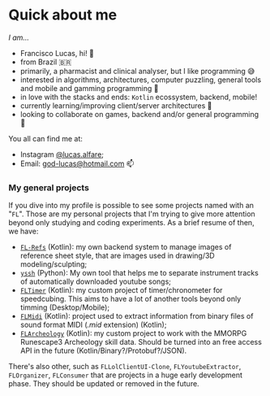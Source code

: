 # Quick about me
_I am..._
- Francisco Lucas, hi! 👋
- from Brazil 🇧🇷
- primarily, a pharmacist and clinical analyser, but I like programming 😅
- interested in algorithms, architectures, computer puzzling, general tools and mobile and gamming programming 👀
- in love with the stacks and ends: `Kotlin` ecossystem, backend, mobile!
- currently learning/improving client/server architectures 🌱
- looking to collaborate on games, backend and/or general programming 💞️

You all can find me at:
  - Instagram [@lucas.alfare](https://www.instagram.com/lucas.alfare/);
  - Email: god-lucas@hotmail.com 📫

### My general projects

If you dive into my profile is possible to see some projects named with an "`FL`". Those are my personal projects that I'm trying to give more attention beyond only studying and coding experiments. As a brief resume of then, we have:

- [`FL-Refs`](https://github.com/LucasAlfare/FL-Refs) (Kotlin): my own backend system to manage images of reference sheet style, that are images used in drawing/3D modeling/sculpting;
- [`yssh`](https://github.com/LucasAlfare/yssh) (Python): My own tool that helps me to separate instrument tracks of automatically downloaded youtube songs;
- [`FLTimer`](https://github.com/LucasAlfare/FLTimer/tree/view_modeling) (Kotlin): my custom project of timer/chronometer for speedcubing. This aims to have a lot of another tools beyond only timming (Desktop/Mobile);
- [`FLMidi`](https://github.com/LucasAlfare/FLMidi) (Kotlin): project used to extract information from binary files of sound format MIDI (_.mid_ extension) (Kotlin);
- [`FLArcheology`](https://github.com/LucasAlfare/FLArcheology) (Kotlin): my custom project to work with the MMORPG Runescape3 Archeology skill data. Should be turned into an free access API in the future (Kotlin/Binary?/Protobuf?/JSON).

There's also other, such as `FLLolClientUI-Clone`, `FLYoutubeExtractor`, `FLOrganizer`, `FLConsumer` that are projects in a huge early development phase. They should be updated or removed in the future.
